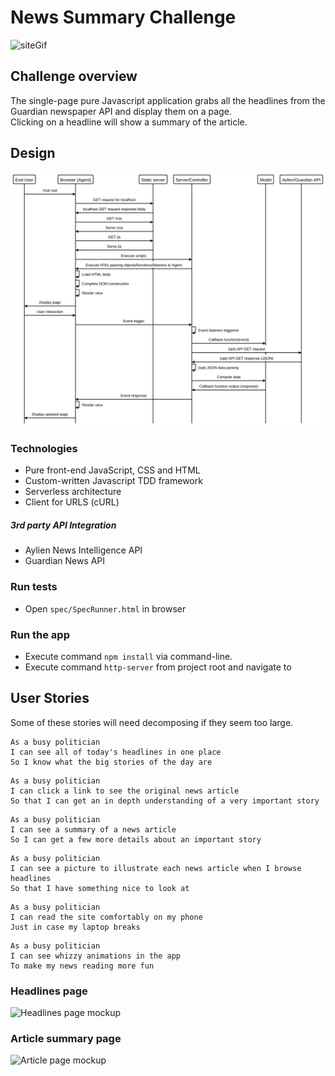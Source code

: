 # News Summary Challenge

![siteGif](siteGif.gif)

## Challenge overview

The single-page pure Javascript application grabs all the headlines from the Guardian newspaper API and display them on a page.  
Clicking on a headline will show a summary of the article.

## Design

![Sequence diagram](diagram.svg)

### Technologies

- Pure front-end JavaScript, CSS and HTML
- Custom-written Javascript TDD framework
- Serverless architecture 
- Client for URLS (cURL)

##### 3rd party API Integration

- Aylien News Intelligence API
- Guardian News API


### Run tests

- Open `spec/SpecRunner.html` in browser


### Run the app

- Execute command `npm install` via command-line.
- Execute command `http-server` from project root and navigate to 

## User Stories

Some of these stories will need decomposing if they seem too large.

```
As a busy politician
I can see all of today's headlines in one place
So I know what the big stories of the day are
```

```
As a busy politician
I can click a link to see the original news article
So that I can get an in depth understanding of a very important story
```

```
As a busy politician
I can see a summary of a news article
So I can get a few more details about an important story
```

```
As a busy politician
I can see a picture to illustrate each news article when I browse headlines
So that I have something nice to look at
```

```
As a busy politician
I can read the site comfortably on my phone
Just in case my laptop breaks
```

```
As a busy politician
I can see whizzy animations in the app
To make my news reading more fun
```

### Headlines page

![Headlines page mockup](images/news-summary-project-headlines-page-mockup.png)

### Article summary page

![Article page mockup](images/news-summary-project-article-page-mockup.png)

